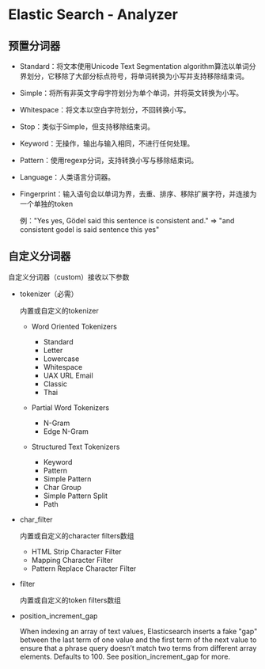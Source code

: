 # Elastic Search - Analyzer

## 预置分词器

- Standard：将文本使用Unicode Text Segmentation algorithm算法以单词分界划分，它移除了大部分标点符号，将单词转换为小写并支持移除结束词。
- Simple：将所有非英文字母字符划分为单个单词，并将英文转换为小写。
- Whitespace：将文本以空白字符划分，不回转换小写。
- Stop：类似于Simple，但支持移除结束词。
- Keyword：无操作，输出与输入相同，不进行任何处理。
- Pattern：使用regexp分词，支持转换小写与移除结束词。
- Language：人类语言分词器。
- Fingerprint：输入语句会以单词为界，去重、排序、移除扩展字符，并连接为一个单独的token
  
  例："Yes yes, Gödel said this sentence is consistent and." => "and consistent godel is said sentence this yes"

## 自定义分词器
自定义分词器（custom）接收以下参数

- tokenizer（必需）
  
  内置或自定义的tokenizer

  - Word Oriented Tokenizers

    - Standard
    - Letter
    - Lowercase
    - Whitespace
    - UAX URL Email
    - Classic
    - Thai

  - Partial Word Tokenizers
    - N-Gram
    - Edge N-Gram

  - Structured Text Tokenizers
    - Keyword
    - Pattern
    - Simple Pattern
    - Char Group
    - Simple Pattern Split
    - Path

- char_filter
  
  内置或自定义的character filters数组

  - HTML Strip Character Filter
  - Mapping Character Filter
  - Pattern Replace Character Filter

- filter

  内置或自定义的token filters数组

- position_increment_gap

  When indexing an array of text values, Elasticsearch inserts a fake "gap" between the last term of one value and the
  first term of the next value to ensure that a phrase query doesn’t match two terms from different array elements. Defaults to 100. See position_increment_gap for more.
